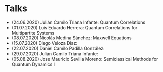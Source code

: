 # Talks

- (24.06.2020) Julián Camilo Triana Infante: Quantum Correlations 
- (01.07.2020) Luis Eduardo Herrera: Quantum Correlations for Multipartite Systems
- (08.07.2020) Nicolás Medina Sánchez: Maxwell Equations
- (15.07.2020) Diego Veloza Diaz:
- (22.07.2020) Daniel Camilo Padilla González:
- (29.07.2020) Julián Camilo Triana Infante:
- (05.08.2020) Jose Mauricio Sevilla Moreno: Semiclassical Methods for Quantum Dynamics I
